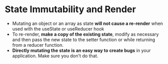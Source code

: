 # State Immutability and Render

- Mutating an object or an array as state **will not cause a re-render** when used with the useState or useReducer hook
- To re-render, **make a copy of the existing state**, modify as necessary and then pass the new state to the setter function or while returning from a reducer function.
- **Directly mutating the state is an easy way to create bugs** in your application. Make sure you don't do that.
